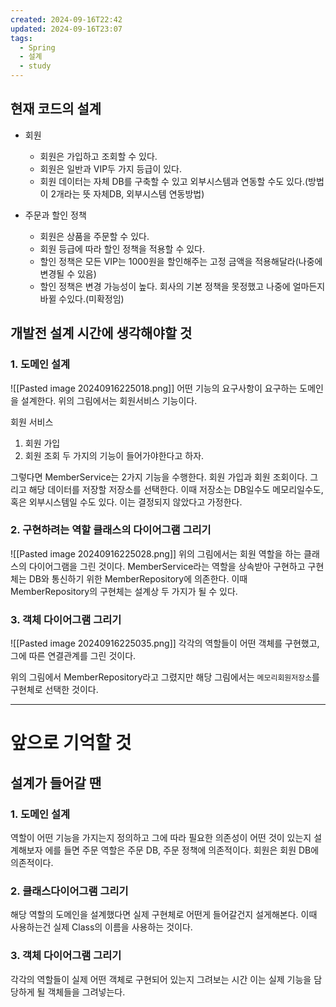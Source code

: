```yaml
---
created: 2024-09-16T22:42
updated: 2024-09-16T23:07
tags:
  - Spring
  - 설계
  - study
---
```

## 현재 코드의 설계  
- 회원  
  - 회원은 가입하고 조회할 수 있다.
  - 회원은 일반과 VIP두 가지 등급이 있다.
  - 회원 데이터는 자체 DB를 구축할 수 있고 외부시스템과 연동할 수도 있다.(방법이 2개라는 뜻 자체DB, 외부시스템 연동방법)

- 주문과 할인 정책
	- 회원은 상품을 주문할 수 있다.
	- 회원 등급에 따라 할인 정책을 적용할 수 있다.
	- 할인 정책은 모든 VIP는 1000원을 할인해주는 고정 금액을 적용해달라(나중에 변경될 수 있음)
	- 할인 정책은 변경 가능성이 높다. 회사의 기본 정책을 못정했고 나중에 얼마든지 바뀔 수있다.(미확정임)

## 개발전 설계 시간에 생각해야할 것
### 1. 도메인 설계


![[Pasted image 20240916225018.png]]
어떤 기능의 요구사항이 요구하는 도메인을 설계한다.
위의 그림에서는 회원서비스 기능이다.

회원 서비스
1. 회원 가입
2. 회원 조회
두 가지의 기능이 들어가야한다고 하자.

그렇다면 MemberService는 2가지 기능을 수행한다. 회원 가입과 회원 조회이다.
그리고 해당 데이터를 저장할 저장소를 선택한다. 이때 저장소는 DB일수도 메모리일수도, 혹은 외부시스템일 수도 있다. 이는 결정되지 않았다고 가정한다.

### 2. 구현하려는 역할 클래스의 다이어그램 그리기
![[Pasted image 20240916225028.png]]
위의 그림에서는 회원 역할을 하는 클래스의 다이어그램을 그린 것이다.
MemberService라는 역할을 상속받아 구현하고 구현체는 DB와 통신하기 위한 MemberRepository에 의존한다. 이때 MemberRepository의 구현체는 설계상 두 가지가 될 수 있다.

### 3. 객체 다이어그램 그리기
![[Pasted image 20240916225035.png]]
각각의 역할들이 어떤 객체를 구현했고, 그에 따른 연결관계를 그린 것이다.

위의 그림에서 MemberRepository라고 그렸지만 해당 그림에서는 `메모리회원저장소`를 구현체로 선택한 것이다. 

---
# 앞으로 기억할 것
## 설계가 들어갈 땐
### 1. 도메인 설계
역할이 어떤 기능을 가지는지 정의하고 그에 따라 필요한 의존성이 어떤 것이 있는지 설계해보자
에를 들면 주문 역할은 주문 DB, 주문 정책에 의존적이다.
회원은 회원 DB에 의존적이다.
### 2. 클래스다이어그램 그리기
해당 역할의 도메인을 설계했다면 실제 구현체로 어떤게 들어갈건지 설게해본다. 
이때 사용하는건 실제 Class의 이름을 사용하는 것이다.

### 3. 객체 다이어그램 그리기
각각의 역할들이 실제 어떤 객체로 구현되어 있는지 그려보는 시간 
이는 실제 기능을 담당하게 될 객체들을 그려넣는다.



